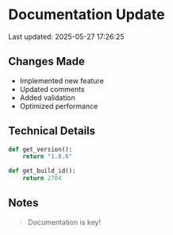 # Documentation Update

Last updated: 2025-05-27 17:26:25

## Changes Made
- Implemented new feature
- Updated comments
- Added validation
- Optimized performance

## Technical Details
```python
def get_version():
    return "1.8.6"

def get_build_id():
    return 2704
```

## Notes
> Documentation is key!
